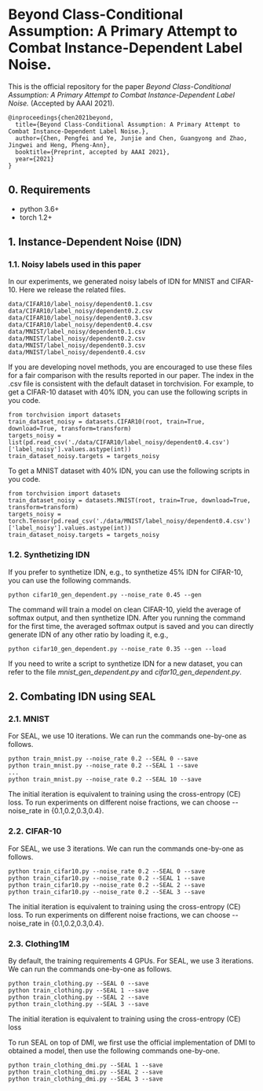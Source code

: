 # Beyond Class-Conditional Assumption: A Primary Attempt to Combat Instance-Dependent Label Noise.
This is the official repository for the paper *Beyond Class-Conditional Assumption: A Primary Attempt to Combat Instance-Dependent Label Noise.* (Accepted by AAAI 2021).
```
@inproceedings{chen2021beyond,
  title={Beyond Class-Conditional Assumption: A Primary Attempt to Combat Instance-Dependent Label Noise.},
  author={Chen, Pengfei and Ye, Junjie and Chen, Guangyong and Zhao, Jingwei and Heng, Pheng-Ann},
  booktitle={Preprint, accepted by AAAI 2021},
  year={2021}
}
```

## 0. Requirements
* python 3.6+
* torch 1.2+

## 1. Instance-Dependent Noise (IDN)
### 1.1. Noisy labels used in this paper
In our experiments, we generated noisy labels of IDN for MNIST and CIFAR-10. Here we release the related files.
```
data/CIFAR10/label_noisy/dependent0.1.csv
data/CIFAR10/label_noisy/dependent0.2.csv
data/CIFAR10/label_noisy/dependent0.3.csv
data/CIFAR10/label_noisy/dependent0.4.csv
data/MNIST/label_noisy/dependent0.1.csv
data/MNIST/label_noisy/dependent0.2.csv
data/MNIST/label_noisy/dependent0.3.csv
data/MNIST/label_noisy/dependent0.4.csv
```

If you are developing novel methods, you are encouraged to use these files for a fair comparison with the results reported in our paper. The index in the .csv file is consistent with the default dataset in torchvision. For example, to get a CIFAR-10 dataset with 40% IDN, you can use the following scripts in you code.
```
from torchvision import datasets
train_dataset_noisy = datasets.CIFAR10(root, train=True, download=True, transform=transform)
targets_noisy = list(pd.read_csv('./data/CIFAR10/label_noisy/dependent0.4.csv')['label_noisy'].values.astype(int))
train_dataset_noisy.targets = targets_noisy
```
To get a MNIST dataset with 40% IDN, you can use the following scripts in you code.
```
from torchvision import datasets
train_dataset_noisy = datasets.MNIST(root, train=True, download=True, transform=transform)
targets_noisy = torch.Tensor(pd.read_csv('./data/MNIST/label_noisy/dependent0.4.csv')['label_noisy'].values.astype(int))
train_dataset_noisy.targets = targets_noisy
```

### 1.2. Synthetizing IDN
If you prefer to synthetize IDN, e.g., to synthetize 45% IDN for CIFAR-10, you can use the following commands.
```
python cifar10_gen_dependent.py --noise_rate 0.45 --gen
```
The command will train a model on clean CIFAR-10, yield the average of softmax output, and then synthetize IDN. After you running the command for the first time, the averaged softmax output is saved and you can directly generate IDN of any other ratio by loading it, e.g.,
```
python cifar10_gen_dependent.py --noise_rate 0.35 --gen --load
```

If you need to write a script to synthetize IDN for a new dataset, you can refer to the file *mnist_gen_dependent.py* and *cifar10_gen_dependent.py*.


## 2. Combating IDN using SEAL
### 2.1. MNIST
For SEAL, we use 10 iterations. We can run the commands one-by-one as follows.
```
python train_mnist.py --noise_rate 0.2 --SEAL 0 --save
python train_mnist.py --noise_rate 0.2 --SEAL 1 --save
...
python train_mnist.py --noise_rate 0.2 --SEAL 10 --save
```
The initial iteration is equivalent to training using the cross-entropy (CE) loss. To run experiments on different noise fractions, 
we can choose --noise_rate in {0.1,0.2,0.3,0.4}.

### 2.2. CIFAR-10
For SEAL, we use 3 iterations. We can run the commands one-by-one as follows.
```
python train_cifar10.py --noise_rate 0.2 --SEAL 0 --save
python train_cifar10.py --noise_rate 0.2 --SEAL 1 --save
python train_cifar10.py --noise_rate 0.2 --SEAL 2 --save
python train_cifar10.py --noise_rate 0.2 --SEAL 3 --save
```
The initial iteration is equivalent to training using the cross-entropy (CE) loss. To run experiments on different noise fractions, 
we can choose --noise_rate in {0.1,0.2,0.3,0.4}.

### 2.3. Clothing1M
By default, the training requirements 4 GPUs.
For SEAL, we use 3 iterations. We can run the commands one-by-one as follows.
```
python train_clothing.py --SEAL 0 --save
python train_clothing.py --SEAL 1 --save
python train_clothing.py --SEAL 2 --save
python train_clothing.py --SEAL 3 --save
```
The initial iteration is equivalent to training using the cross-entropy (CE) loss

To run SEAL on top of DMI, we first use the official implementation of DMI to obtained a model, then use the following commands one-by-one.
```
python train_clothing_dmi.py --SEAL 1 --save
python train_clothing_dmi.py --SEAL 2 --save
python train_clothing_dmi.py --SEAL 3 --save
```
